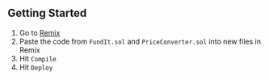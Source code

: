 
## Getting Started

1. Go to [Remix](https://remix.ethereum.org/)
2. Paste the code from `FundIt.sol` and `PriceConverter.sol` into new files in Remix
3. Hit `Compile`
4. Hit `Deploy`



